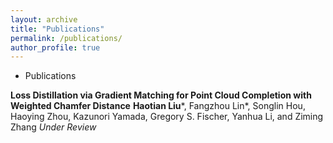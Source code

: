 ```yaml
---
layout: archive
title: "Publications"
permalink: /publications/
author_profile: true
---
```

- Publications
  
**Loss Distillation via Gradient Matching for Point Cloud Completion with Weighted Chamfer Distance** **Haotian Liu***, Fangzhou Lin*, Songlin Hou, Haoying Zhou, Kazunori Yamada, Gregory S. Fischer, Yanhua Li, and Ziming Zhang *Under Review*
